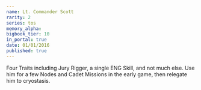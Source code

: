```yaml
---
name: Lt. Commander Scott
rarity: 2
series: tos
memory_alpha:
bigbook_tier: 10
in_portal: true
date: 01/01/2016
published: true
---
```


Four Traits including Jury Rigger, a single ENG Skill, and not much else. Use him for a few Nodes and Cadet Missions in the early game, then relegate him to cryostasis.
